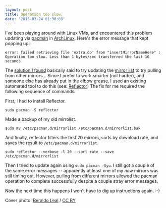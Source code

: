 ```yaml
---
layout: post
title: Operation too slow.
date: '2015-03-24 01:30:00'
---
```



I've been playing around with Linux VMs, and encountered this problem updating via [pacman](https://wiki.archlinux.org/index.php/Pacman) in [ArchLinux](https://www.archlinux.org/). Here's the error message that kept popping up:

```
error: failed retrieving file 'extra.db' from "insertMirrorNameHere" : Operation too slow. Less than 1 bytes/sec transferred the last 10 seconds
```

The [solution I found](https://bbs.archlinux.org/viewtopic.php?id=142891)  basically said to try updating the [mirror list](https://www.archlinux.org/mirrorlist/?country=US) to try pulling from other mirrors... Since I prefer to work smarter (not harder), and someone else has already put in the elbow grease, I used an existing automated tool to do this (see:  [Reflector](https://wiki.archlinux.org/index.php/Reflector)) The fix for me required the following sequence of commands:

First, I had to install Reflector.

```
sudo pacman -S reflector
```

Made a backup of my old mirrolist.
```
sudo mv /etc/pacman.d/mirrorlist /etc/pacman.d/mirrorlist.bak
```

And finally, reflector filters the first 20 mirrors, sorts by download rate, and saves the result to  `/etc/pacman.d/mirrorlist`.
```
sudo reflector --verbose -l 20 --sort rate --save /etc/pacman.d/mirrorlist
```

Then I tried to update again using `sudo pacman -Syu`. I still got a couple of the same error messages -- apparently at least one of my *new* mirrors was still timing out. However, pulling from different mirrors allowed the pacman operation to complete successfully despite a couple stray error messages.

Now the next time this happens I won't have to dig up instructions again. 
:-)

Cover photo: <a href="http://www.flickr.com/photos/beraldoleal/8681754154/">Beraldo Leal</a> / <a href="http://creativecommons.org/licenses/by/2.0/">CC BY</a>